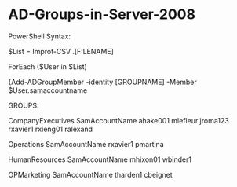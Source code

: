 # AD-Groups-in-Server-2008
PowerShell Syntax:

$List = Improt-CSV .\[FILENAME]

ForEach ($User in $List)

{Add-ADGroupMember -identity [GROUPNAME] -Member $User.samaccountname


GROUPS:

CompanyExecutives
SamAccountName
ahake001
mlefleur
jroma123
rxavier1
rxieng01
ralexand

Operations
SamAccountName
rxavier1
pmartina

HumanResources
SamAccountName
mhixon01
wbinder1

OPMarketing
SamAccountName
tharden1
cbeignet
